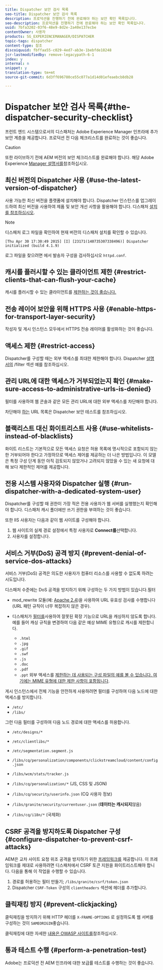 ```yaml
---
title: Dispatcher 보안 검사 목록
seo-title: Dispatcher 보안 검사 목록
description: 프로덕션을 진행하기 전에 완료해야 하는 보안 확인 목록입니다.
seo-description: 프로덕션을 진행하기 전에 완료해야 하는 보안 확인 목록입니다.
uuid: 7bfa3202-03f6-48e9-8d2e-2a40e137ecbe
contentOwner: 사용자
products: SG_EXPERIENCEMANAGER/DISPATCHER
topic-tags: dispatcher
content-type: 참조
discoiquuid: fbffaa55-c029-4ed7-ab3e-1bebfde18248
jcr-lastmodifiedby: remove-legacypath-6-1
index: y
internal: n
snippet: y
translation-type: tm+mt
source-git-commit: 6d3ff696780ce55c077a1d14d01efeaebcb8db28

---
```



# Dispatcher 보안 검사 목록{#the-dispatcher-security-checklist}

<!-- 

Comment Type: remark
Last Modified By: unknown unknown (ims-author-00AF43764F54BE740A490D44@AdobeID)
Last Modified Date: 2015-06-05T05:14:35.365-0400

<p>Food for thought listed on <a href="https://jira.corp.adobe.com/browse/DOC-5649">DOC-5649</a>. To be considered while proof-reading.</p> 
<p> </p>

 -->

프런트 엔드 시스템으로서의 디스패처는 Adobe Experience Manager 인프라에 추가 보안 계층을 제공합니다. 프로덕션 전 다음 체크리스트를 완료하는 것이 좋습니다.

>[!CAUTION]
>
>또한 라이브하기 전에 AEM 버전의 보안 체크리스트를 완료해야 합니다. 해당 Adobe Experience [Manager 설명서를](https://helpx.adobe.com/experience-manager/6-3/sites/administering/using/security-checklist.html)참조하십시오.

## 최신 버전의 Dispatcher 사용 {#use-the-latest-version-of-dispatcher}

사용 가능한 최신 버전을 플랫폼에 설치해야 합니다. Dispatcher 인스턴스를 업그레이드하여 최신 버전을 사용하여 제품 및 보안 개선 사항을 활용해야 합니다. 디스패처 [설치를 참조하십시오](dispatcher-install.md).

>[!NOTE]
>
>디스패처 로그 파일을 확인하여 현재 버전의 디스패처 설치를 확인할 수 있습니다.
>
>`[Thu Apr 30 17:30:49 2015] [I] [23171(140735307338496)] Dispatcher initialized (build 4.1.9)`
>
>로그 파일을 찾으려면 에서 발송자 구성을 검사하십시오 `httpd.conf`.

## 캐시를 플러시할 수 있는 클라이언트 제한 {#restrict-clients-that-can-flush-your-cache}

캐시를 플러시할 수 있는 클라이언트를 [제한하는 것이 좋습니다.](dispatcher-configuration.md#limiting-the-clients-that-can-flush-the-cache)

## 전송 레이어 보안을 위해 HTTPS 사용 {#enable-https-for-transport-layer-security}

작성자 및 게시 인스턴스 모두에서 HTTPS 전송 레이어를 활성화하는 것이 좋습니다.

<!-- 

Comment Type: remark
Last Modified By: unknown unknown (ims-author-00AF43764F54BE740A490D44@AdobeID)
Last Modified Date: 2015-06-26T04:41:28.841-0400

<p>Recommended to have SSL termination, front end SSL.</p> 
<p>Question is do we want to have SSL communication between dispatcher and AEM instances (publish and/or author).</p> 
<p>We might want to have two items:</p> 
<ul> 
 <li>MUST HTTPS clients -&gt; dispatcher / load balancer</li> 
 <li>NICE load balancer -&gt; dispatcher<br /> </li> 
 <li>NICE dispatcher -&gt; instances if sensitive information such as credit cards / or infrastructure requirements such as DMZ</li> 
</ul>

 -->

## 액세스 제한 {#restrict-access}

Dispatcher를 구성할 때는 외부 액세스를 최대한 제한해야 합니다. Dispatcher [설명서의](dispatcher-configuration.md#main-pars_184_1_title) /filter 섹션 예를 참조하십시오.

## 관리 URL에 대한 액세스가 거부되었는지 확인 {#make-sure-access-to-administrative-urls-is-denied}

필터를 사용하여 웹 콘솔과 같은 모든 관리 URL에 대한 외부 액세스를 차단해야 합니다.

차단해야 [하는](dispatcher-configuration.md#testing-dispatcher-security) URL 목록은 Dispatcher 보안 테스트를 참조하십시오.

## 블랙리스트 대신 화이트리스트 사용 {#use-whitelists-instead-of-blacklists}

화이트 리스트는 기본적으로 모든 액세스 요청은 허용 목록에 명시적으로 포함되지 않는 한 거부되어야 한다고 가정하므로 액세스 제어를 제공하는 더 나은 방법입니다. 이 모델은 특정 구성 단계 동안 아직 검토되지 않았거나 고려되지 않았을 수 있는 새 요청에 대해 보다 제한적인 제어를 제공합니다.

## 전용 시스템 사용자와 Dispatcher 실행 {#run-dispatcher-with-a-dedicated-system-user}

Dispatcher를 구성할 때 권한이 가장 적은 전용 사용자가 웹 서버를 실행했는지 확인해야 합니다. 디스패처 캐시 폴더에만 쓰기 권한을 부여하는 것이 좋습니다.

또한 IIS 사용자는 다음과 같이 웹 사이트를 구성해야 합니다.

1. 웹 사이트의 실제 경로 설정에서 특정 사용자로 **Connect를**&#x200B;선택합니다.
1. 사용자를 설정합니다.

## 서비스 거부(DoS) 공격 방지 {#prevent-denial-of-service-dos-attacks}

서비스 거부(DoS) 공격은 의도한 사용자가 컴퓨터 리소스를 사용할 수 없도록 하려는 시도입니다.

디스패처 수준에는 DoS 공격을 방지하기 위해 구성하는 두 가지 방법이 있습니다.필터 [](https://docs.adobe.com/content/docs/en/dispatcher.html#/filter (사용))

* mod_rewrite 모듈(예: [Apache 2.4](https://httpd.apache.org/docs/2.4/mod/mod_rewrite.html))을 사용하여 URL 유효성 검사를 수행합니다(URL 패턴 규칙이 너무 복잡하지 않은 경우).

* 디스패처가 [필터를](dispatcher-configuration.md#configuring-access-to-conten-tfilter)사용하여 잘못된 확장 기능으로 URL을 캐싱하지 않도록 합니다.\
   예를 들어 캐싱 규칙을 변경하여 다음 같은 예상 MIME 유형으로 캐시를 제한합니다.

   * `.html`
   * `.jpg`
   * `.gif`
   * `.swf`
   * `.js`
   * `.doc`
   * `.pdf`
   * `.ppt`
   외부 액세스를 [제한하는 데 사용되는 구성 파일의 예를 볼 수 있습니다. 여기에는 MIME 유형에 대한 제한 사항이 포함됩니다](#restrict-access).

게시 인스턴스에서 전체 기능을 안전하게 사용하려면 필터를 구성하여 다음 노드에 대한 액세스를 방지합니다.

* `/etc/`
* `/libs/`

그런 다음 필터를 구성하여 다음 노드 경로에 대한 액세스를 허용합니다.

* `/etc/designs/*`
* `/etc/clientlibs/*`
* `/etc/segmentation.segment.js`
* `/libs/cq/personalization/components/clickstreamcloud/content/config.json`
* `/libs/wcm/stats/tracker.js`
* `/libs/cq/personalization/*` (JS, CSS 및 JSON)
* `/libs/cq/security/userinfo.json` (CQ 사용자 정보)
* `/libs/granite/security/currentuser.json` (**데이터는 캐시되지**&#x200B;않음)

* `/libs/cq/i18n/*` (국제화)

<!-- 

Comment Type: remark
Last Modified By: unknown unknown (ims-author-00AF43764F54BE740A490D44@AdobeID)
Last Modified Date: 2015-06-26T04:38:17.016-0400

<p>We need to highlight whether a path applies to all versions or specific ones.<br /> </p>

 -->

## CSRF 공격을 방지하도록 Dispatcher 구성 {#configure-dispatcher-to-prevent-csrf-attacks}

AEM은 교차 사이트 요청 위조 공격을 방지하기 위한 [프레임워크를](https://helpx.adobe.com/experience-manager/6-3/sites/administering/using/security-checklist.html#verification-steps) 제공합니다. 이 프레임워크를 제대로 사용하려면 디스패처에서 CSRF 토큰 지원을 화이트리스트해야 합니다. 다음을 통해 이 작업을 수행할 수 있습니다.

1. 경로를 허용하는 필터 만들기; `/libs/granite/csrf/token.json`
1. Dispatcher `CSRF-Token` 구성의 `clientheaders` 섹션에 헤더를 추가합니다.

## 클릭재킹 방지 {#prevent-clickjacking}

클릭재킹을 방지하기 위해 HTTP 헤더를 `X-FRAME-OPTIONS` 로 설정하도록 웹 서버를 구성하는 것이 `SAMEORIGIN`좋습니다.

클릭재킹에 대한 자세한 [내용은 OWASP 사이트를](https://www.owasp.org/index.php/Clickjacking)참조하십시오.

## 통과 테스트 수행 {#perform-a-penetration-test}

Adobe는 프로덕션 전 AEM 인프라에 대한 보급률 테스트를 수행하는 것이 좋습니다.

